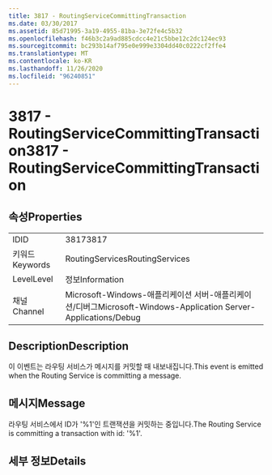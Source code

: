 ```yaml
---
title: 3817 - RoutingServiceCommittingTransaction
ms.date: 03/30/2017
ms.assetid: 85d71995-3a19-4955-81ba-3e72fe4c5b32
ms.openlocfilehash: f46b3c2a9ad885cdcc4e21c5bbe12c2dc124ec93
ms.sourcegitcommit: bc293b14af795e0e999e3304dd40c0222cf2ffe4
ms.translationtype: MT
ms.contentlocale: ko-KR
ms.lasthandoff: 11/26/2020
ms.locfileid: "96240851"
---
```

# <a name="3817---routingservicecommittingtransaction"></a><span data-ttu-id="6813a-102">3817 - RoutingServiceCommittingTransaction</span><span class="sxs-lookup"><span data-stu-id="6813a-102">3817 - RoutingServiceCommittingTransaction</span></span>

## <a name="properties"></a><span data-ttu-id="6813a-103">속성</span><span class="sxs-lookup"><span data-stu-id="6813a-103">Properties</span></span>  
  
|||  
|-|-|  
|<span data-ttu-id="6813a-104">ID</span><span class="sxs-lookup"><span data-stu-id="6813a-104">ID</span></span>|<span data-ttu-id="6813a-105">3817</span><span class="sxs-lookup"><span data-stu-id="6813a-105">3817</span></span>|  
|<span data-ttu-id="6813a-106">키워드</span><span class="sxs-lookup"><span data-stu-id="6813a-106">Keywords</span></span>|<span data-ttu-id="6813a-107">RoutingServices</span><span class="sxs-lookup"><span data-stu-id="6813a-107">RoutingServices</span></span>|  
|<span data-ttu-id="6813a-108">Level</span><span class="sxs-lookup"><span data-stu-id="6813a-108">Level</span></span>|<span data-ttu-id="6813a-109">정보</span><span class="sxs-lookup"><span data-stu-id="6813a-109">Information</span></span>|  
|<span data-ttu-id="6813a-110">채널</span><span class="sxs-lookup"><span data-stu-id="6813a-110">Channel</span></span>|<span data-ttu-id="6813a-111">Microsoft-Windows-애플리케이션 서버-애플리케이션/디버그</span><span class="sxs-lookup"><span data-stu-id="6813a-111">Microsoft-Windows-Application Server-Applications/Debug</span></span>|  
  
## <a name="description"></a><span data-ttu-id="6813a-112">Description</span><span class="sxs-lookup"><span data-stu-id="6813a-112">Description</span></span>  

 <span data-ttu-id="6813a-113">이 이벤트는 라우팅 서비스가 메시지를 커밋할 때 내보내집니다.</span><span class="sxs-lookup"><span data-stu-id="6813a-113">This event is emitted when the Routing Service is committing a message.</span></span>  
  
## <a name="message"></a><span data-ttu-id="6813a-114">메시지</span><span class="sxs-lookup"><span data-stu-id="6813a-114">Message</span></span>  

 <span data-ttu-id="6813a-115">라우팅 서비스에서 ID가 '%1'인 트랜잭션을 커밋하는 중입니다.</span><span class="sxs-lookup"><span data-stu-id="6813a-115">The Routing Service is committing a transaction with id: '%1'.</span></span>  
  
## <a name="details"></a><span data-ttu-id="6813a-116">세부 정보</span><span class="sxs-lookup"><span data-stu-id="6813a-116">Details</span></span>

